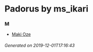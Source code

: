 # Padorus by ms_ikari

### M
* [Maki Oze](https://github.com/shadow578/Project-Padoru/blob/master/table-of-contents/characters/MakiOze.md)

###### Generated on 2019-12-01T17:16:43
